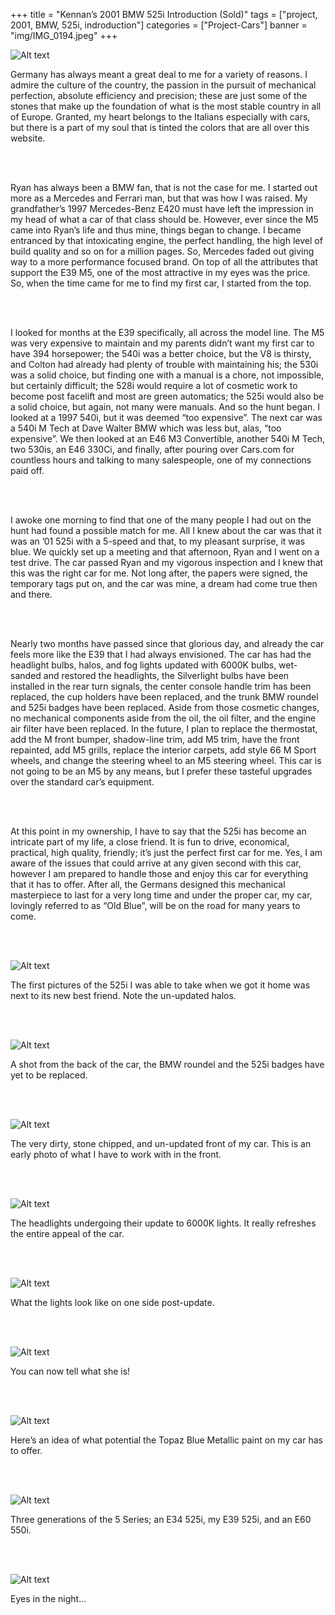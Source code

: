 +++
title = "Kennan’s 2001 BMW 525i Introduction (Sold)"
tags = ["project, 2001, BMW, 525i, indroduction"]
categories = ["Project-Cars"]
banner = "img/IMG_0194.jpeg"
+++

![Alt text](https://e39source.com/wp-content/uploads/2013/04/IMG_0194.jpg)

Germany has always meant a great deal to me for a variety of reasons. I admire the culture of the country, the passion in the pursuit of mechanical perfection, absolute efficiency and precision; these are just some of the stones that make up the foundation of what is the most stable country in all of Europe. Granted, my heart belongs to the Italians especially with cars, but there is a part of my soul that is tinted the colors that are all over this website.

&nbsp;<br/><br/>

Ryan has always been a BMW fan, that is not the case for me. I started out more as a Mercedes and Ferrari man, but that was how I was raised. My grandfather’s 1997 Mercedes-Benz E420 must have left the impression in my head of what a car of that class should be. However, ever since the M5 came into Ryan’s life and thus mine, things began to change. I became entranced by that intoxicating engine, the perfect handling, the high level of build quality and so on for a million pages. So, Mercedes faded out giving way to a more performance focused brand.  On top of all the attributes that support the E39 M5, one of the most attractive in my eyes was the price. So, when the time came for me to find my first car, I started from the top.

&nbsp;<br/><br/>

I looked for months at the E39 specifically, all across the model line. The M5 was very expensive to maintain and my parents didn’t want my first car to have 394 horsepower; the 540i was a better choice, but the V8 is thirsty, and Colton had already had plenty of trouble with maintaining his; the 530i was a solid choice, but finding one with a manual is a chore, not impossible, but certainly difficult; the 528i would require a lot of cosmetic work to become post facelift and most are green automatics; the 525i would also be a solid choice, but again, not many were manuals. And so the hunt began. I looked at a 1997 540i, but it was deemed “too expensive”. The next car was a 540i M Tech at Dave Walter BMW which was less but, alas, “too expensive”. We then looked at an E46 M3 Convertible,  another 540i M Tech, two 530is, an E46 330Ci, and finally, after pouring over Cars.com for countless hours and talking to many salespeople, one of my connections paid off.

&nbsp;<br/><br/>

I awoke one morning to find that one of the many people I had out on the hunt had found a possible match for me. All I knew about the car was that it was an ’01 525i with a 5-speed and that, to my pleasant surprise, it was blue. We quickly set up a meeting and that afternoon, Ryan and I went on a test drive. The car passed Ryan and my vigorous inspection and I knew that this was the right car for me. Not long after, the papers were signed, the temporary tags put on, and the car was mine, a dream had come true then and there.

&nbsp;<br/><br/>

Nearly two months have passed since that glorious day, and already the car feels more like the E39 that I had always envisioned. The car has had the headlight bulbs, halos, and fog lights updated with 6000K bulbs, wet-sanded and restored the headlights, the Silverlight bulbs have been installed in the rear turn signals, the center console handle trim has been replaced, the cup holders have been replaced, and the trunk BMW roundel and 525i badges have been replaced. Aside from those cosmetic changes, no mechanical components aside from the oil, the oil filter, and the engine air filter have been replaced. In the future, I plan to replace the thermostat, add the M front bumper, shadow-line trim, add M5 trim, have the front repainted, add M5 grills, replace the interior carpets, add style 66 M Sport wheels, and change the steering wheel to an M5 steering wheel. This car is not going to be an M5 by any means, but I prefer these tasteful upgrades over the standard car’s equipment.

&nbsp;<br/><br/>

At this point in my ownership, I have to say that the 525i has become an intricate part of my life, a close friend. It is fun to drive, economical, practical, high quality, friendly; it’s just the perfect first car for me. Yes, I am aware of the issues that could arrive at any given second with this car, however I am prepared to handle those and enjoy this car for everything that it has to offer. After all, the Germans designed this mechanical masterpiece to last for a very long time and under the proper car, my car, lovingly referred to as “Old Blue”, will be on the road for many years to come.

&nbsp;<br/><br/>

![Alt text](http://e39source.com/wp-content/uploads/2013/04/IMG_0229.jpg)

The first pictures of the 525i I was able to take when we got it home was next to its new best friend. Note the un-updated halos.

&nbsp;<br/><br/>

![Alt text](http://e39source.com/wp-content/uploads/2013/04/IMG_0237.jpg)

A shot from the back of the car, the BMW roundel and the 525i badges have yet to be replaced.

&nbsp;<br/><br/>

![Alt text](http://e39source.com/wp-content/uploads/2013/04/IMG_0739.jpg)

The very dirty, stone chipped, and un-updated front of my car. This is an early photo of what I have to work with in the front.

&nbsp;<br/><br/>

![Alt text](http://e39source.com/wp-content/uploads/2013/04/IMG_0775.jpg)

The headlights undergoing their update to 6000K lights. It really refreshes the entire appeal of the car.

&nbsp;<br/><br/>

![Alt text](http://e39source.com/wp-content/uploads/2013/04/IMG_0781.jpg)

What the lights look like on one side post-update.

&nbsp;<br/><br/>

![Alt text](http://e39source.com/wp-content/uploads/2013/04/IMG_0812.jpg)

You can now tell what she is!

&nbsp;<br/><br/>

![Alt text](http://e39source.com/wp-content/uploads/2013/04/IMG_0869.jpg)

Here’s an idea of what potential the Topaz Blue Metallic paint on my car has to offer.

&nbsp;<br/><br/>

![Alt text](http://e39source.com/wp-content/uploads/2013/04/IMG_0880.jpg)

Three generations of the 5 Series; an E34 525i, my E39 525i, and an E60 550i.

&nbsp;<br/><br/>

![Alt text](http://e39source.com/wp-content/uploads/2013/04/IMG_0926.jpg)

Eyes in the night…

&nbsp;<br/><br/>